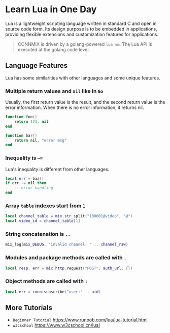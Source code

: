 # Learn Lua in One Day

Lua is a lightweight scripting language written in standard C and open in source code form. Its design purpose is to be embedded in applications, providing flexible extensions and customization features for applications.

> CONNMIX is driven by a golang-powered `lua vm`. The Lua API is executed at the golang code level.

## Language Features

Lua has some similarities with other languages and some unique features.

### Multiple return values and `nil` like in `Go`

Usually, the first return value is the result, and the second return value is the error information. When there is no error information, it returns nil.

```lua
function foo()
    return 123, nil
end

function bar()
    return nil, "error msg"
end
```

### Inequality is `~=`

Lua's inequality is different from other languages.

```lua
local err = baz()
if err ~= nil then
    -- error handling
end
```

### Array `table` indexes start from `1`

```lua
local channel_table = mix.str_split("100001@video", "@")
local video_id = channel_table[1]
```

### String concatenation is `..`

```lua
mix_log(mix_DEBUG, "invalid channel: " .. channel_raw)
```

### Modules and package methods are called with `.`

```lua
local resp, err = mix.http.request("POST", auth_url, {})
```

### Object methods are called with `:`

```lua
local err = conn:subscribe("user:" .. uid)
```

## More Tutorials

- `Beginner Tutorial` https://www.runoob.com/lua/lua-tutorial.html
- `w3cschool` https://www.w3cschool.cn/lua/
